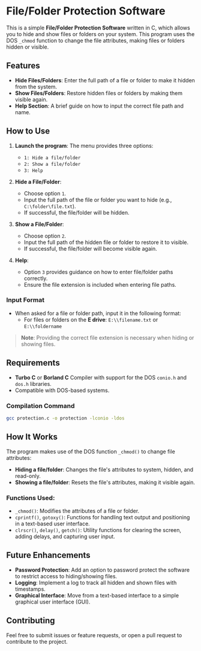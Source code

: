 # File/Folder Protection Software

This is a simple **File/Folder Protection Software** written in C, which allows you to hide and show files or folders on your system. This program uses the DOS `_chmod` function to change the file attributes, making files or folders hidden or visible.

## Features
- **Hide Files/Folders**: Enter the full path of a file or folder to make it hidden from the system.
- **Show Files/Folders**: Restore hidden files or folders by making them visible again.
- **Help Section**: A brief guide on how to input the correct file path and name.
  
## How to Use
1. **Launch the program**: The menu provides three options:
   - `1: Hide a file/folder`
   - `2: Show a file/folder`
   - `3: Help`

2. **Hide a File/Folder**:
   - Choose option `1`.
   - Input the full path of the file or folder you want to hide (e.g., `C:\folder\file.txt`).
   - If successful, the file/folder will be hidden.

3. **Show a File/Folder**:
   - Choose option `2`.
   - Input the full path of the hidden file or folder to restore it to visible.
   - If successful, the file/folder will become visible again.

4. **Help**: 
   - Option `3` provides guidance on how to enter file/folder paths correctly.
   - Ensure the file extension is included when entering file paths.

### Input Format
- When asked for a file or folder path, input it in the following format:
  - For files or folders on the **E drive**: `E:\\filename.txt` or `E:\\foldername`

> **Note**: Providing the correct file extension is necessary when hiding or showing files.

## Requirements
- **Turbo C** or **Borland C** Compiler with support for the DOS `conio.h` and `dos.h` libraries.
- Compatible with DOS-based systems.

### Compilation Command
```bash
gcc protection.c -o protection -lconio -ldos
```

## How It Works
The program makes use of the DOS function `_chmod()` to change file attributes:
- **Hiding a file/folder**: Changes the file's attributes to system, hidden, and read-only.
- **Showing a file/folder**: Resets the file's attributes, making it visible again.

### Functions Used:
- `_chmod()`: Modifies the attributes of a file or folder.
- `cprintf()`, `gotoxy()`: Functions for handling text output and positioning in a text-based user interface.
- `clrscr()`, `delay()`, `getch()`: Utility functions for clearing the screen, adding delays, and capturing user input.

## Future Enhancements
- **Password Protection**: Add an option to password protect the software to restrict access to hiding/showing files.
- **Logging**: Implement a log to track all hidden and shown files with timestamps.
- **Graphical Interface**: Move from a text-based interface to a simple graphical user interface (GUI).

## Contributing
Feel free to submit issues or feature requests, or open a pull request to contribute to the project.

